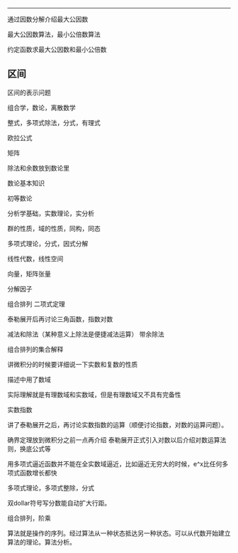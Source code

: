 
*****
通过因数分解介绍最大公因数

最大公因数算法，最小公倍数算法

约定函数求最大公因数和最小公倍数

## 区间

区间的表示问题



组合学，数论，离散数学

整式，多项式除法，分式，有理式 

欧拉公式

矩阵

除法和余数放到数论里


数论基本知识

初等数论

分析学基础，实数理论，实分析

群的性质，域的性质，同构，同态

多项式理论，分式，因式分解

线性代数，线性空间 

向量，矩阵张量

分解因子

组合排列
二项式定理

泰勒展开后再讨论三角函数，指数对数

减法和除法（某种意义上除法是便捷减法运算）
带余除法

组合排列的集合解释

讲微积分的时候要详细说一下实数和复数的性质

描述中用了数域

实际理解就是有理数域和实数域，但是有理数域又不具有完备性

实数指数

讲了泰勒展开之后，再讨论实数指数的运算（顺便讨论指数，对数的运算问题）。

确界定理放到微积分之前一点再介绍
泰勒展开正式引入对数以后介绍对数运算法则，换底公式等

用多项式逼近函数并不能在全实数域逼近，比如逼近无穷大的时候，e^x比任何多项式函数增长都快

多项式理论，多项式整除，分式

双dollar符号写分数能自动扩大行距。

组合排列，阶乘

算法就是操作的序列。经过算法从一种状态抵达另一种状态。可以从代数开始建立算法的理论。算法分析。